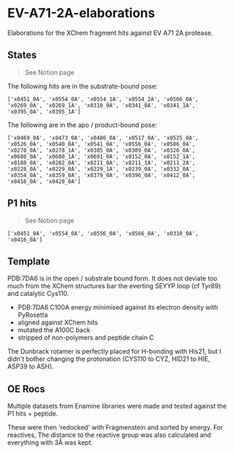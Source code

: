 # EV-A71-2A-elaborations
Elaborations for the XChem fragment hits against EV A71 2A protease.

## States

> See Notion page

The following hits are in the substrate-bound pose: 

`['x0451_0A', 'x0554_0A', 'x0554_1A', 'x0554_2A', 'x0566_0A', 'x0269_0A', 'x0269_1A', 'x0310_0A', 'x0341_0A', 'x0341_1A', 'x0395_0A', 'x0395_1A']`

The following are in the apo / product-bound pose:

`['x0469_0A', 'x0473_0A', 'x0486_0A', 'x0517_0A', 'x0525_0A', 'x0526_0A', 'x0540_0A', 'x0541_0A', 'x0556_0A', 'x0586_0A', 'x0278_0A', 'x0278_1A', 'x0305_0A', 'x0309_0A', 'x0326_0A', 'x0608_0A', 'x0608_1A', 'x0691_0A', 'x0152_0A', 'x0152_1A', 'x0188_0A', 'x0202_0A', 'x0211_0A', 'x0211_1A', 'x0211_2A', 'x0228_0A', 'x0229_0A', 'x0229_1A', 'x0239_0A', 'x0332_0A', 'x0354_0A', 'x0359_0A', 'x0379_0A', 'x0396_0A', 'x0412_0A', 'x0416_0A', 'x0428_0A']`

## P1 hits

> See Notion page

`['x0451_0A', 'x0554_0A', 'x0556_0A', 'x0566_0A', 'x0310_0A', 'x0416_0A']`

## Template

PDB:7DA6 is in the open / substrate bound form.
It does not deviate too much from the XChem structures bar the everting SEYYP loop (cf Tyr89) and catalytic Cys110.


* PDB:7DA6 C100A energy minimised against its electron density with PyRosetta
* aligned against XChem hits
* mutated the A100C back
* stripped of non-polymers and peptide chain C

The Dunbrack rotamer is perfectly placed for H-bonding with His21,
but I didn't bother changing the protonation (CYS110 to CYZ, HID21 to HIE, ASP39 to ASH).

## OE Rocs

Multiple datasets from Enamine libraries were made and tested against the P1 hits + peptide.

These were then 'redocked' with Fragmenstein and sorted by energy.
For reactives, The distance to the reactive group was also calculated and everything with 3Å was kept.

